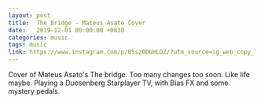 ```yaml
---
layout: post
title:  The Bridge - Mateus Asato Cover
date:   2019-12-01 00:00:00 +0830
categories: music
tags: music
link: https://www.instagram.com/p/B5szODGHLDZ/?utm_source=ig_web_copy_link
---
```


Cover of Mateus Asato's The bridge. Too many changes too soon. Like life maybe.
Playing a Duesenberg Starplayer TV, with Bias FX and some mystery pedals.